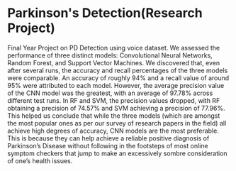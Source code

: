 # Parkinson's Detection(Research Project)
Final Year Project on PD Detection using voice dataset.
We assessed the performance of three distinct models: Convolutional Neural Networks, Random Forest, and Support Vector Machines. We discovered that, even after several runs, the accuracy and recall percentages of the three models were comparable. An accuracy of roughly 94% and a recall value of around 95% were attributed to each model. However, the average precision value of the CNN model was the greatest, with an average of 97.78% across different test runs. In RF and SVM, the precision values dropped, with RF obtaining a precision of 74.57% and SVM achieving a precision of 77.96%. This helped us conclude that while the three models (which are amongst the most popular ones as per our survey of research papers in the field) all achieve high degrees of accuracy, CNN models are the most preferable. This is because they can help achieve a reliable positive diagnosis of Parkinson’s Disease without following in the footsteps of most online symptom checkers that jump to make an excessively sombre consideration of one’s health issues.
